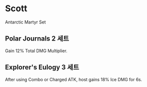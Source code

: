 # Scott

Antarctic Martyr Set

## Polar Journals 2 세트

Gain 12% Total DMG Multiplier.

## Explorer's Eulogy 3 세트

After using Combo or Charged ATK, host gains 18% Ice DMG for 6s.
